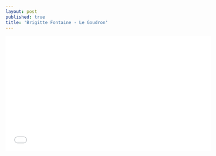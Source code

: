 ```yaml
---
layout: post
published: true
title: 'Brigitte Fontaine - Le Goudron'
---
```


<iframe width="560" height="315" src="//www.youtube.com/embed/2XQq_qmwBMg" frameborder="0"> </iframe>
